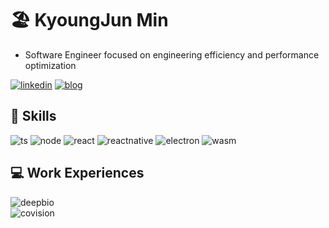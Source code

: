 # 🏖️ KyoungJun Min
- Software Engineer focused on engineering efficiency and performance optimization

[![linkedin](https://img.shields.io/badge/LinkedIn-0077B5?style=for-the-badge&logo=linkedin&logoColor=white)](https://www.linkedin.com/in/kjmin-dev-kr)
[![blog](https://img.shields.io/badge/Blog-FFA116?style=for-the-badge&logo=Tistory&logoColor=black)](https://leichtjoon.tistory.com/)

## 🔧 Skills
![ts](https://img.shields.io/badge/typescript-ED8B00?style=for-the-badge&logo=typescript&logoColor=white)
![node](https://img.shields.io/badge/node.js-darkgreen?style=for-the-badge&logo=node.js&logoColor=white)
![react](https://img.shields.io/badge/react.js-149ECA?style=for-the-badge&logo=react&logoColor=white)
![reactnative](https://img.shields.io/badge/react%20native-149ECA?style=for-the-badge&logo=react&logoColor=white)
![electron](https://img.shields.io/badge/electron-9feaf9?style=for-the-badge&logo=electron&logoColor=black)
![wasm](https://img.shields.io/badge/webassembly-bdaedb?style=for-the-badge&logo=webassembly&logoColor=white)

## 💻 Work Experiences
![deepbio](https://img.shields.io/badge/Deep%20Bio%20Inc%202022.12~2024.12-1ED25F.svg?style=for-the-badge&logoColor=white)
<br>
![covision](https://img.shields.io/badge/-Covision%20Corp%202020.12~2022.12-%230097f2.svg?style=for-the-badge)
